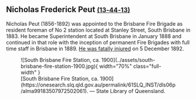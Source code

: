 ## Nicholas Frederick Peut <small>[(13‑44‑13)](https://brisbane.discovereverafter.com/profile/31700789 "Go to Memorial Information" )</small>

Nicholas Peut (1856-1892) was appointed to the Brisbane Fire Brigade as resident foreman of No 2 station located at Stanley Street, South Brisbane in 1883. He became Superintendent at South Brisbane in January 1888 and continued in that role with the inception of permanent Fire Brigades with full time staff in Brisbane in 1889. [He was fatally injured](https://trove.nla.gov.au/newspaper/article/3552275) on 5 December 1892.

<figure markdown>
  ![South Brisbane Fire Station, ca. 1900](../assets/south-brisbane-fire-station-1900.jpg){ width="70%" class="full-width" }
  <figcaption markdown>[South Brisbane Fire Station, ca. 1900](https://onesearch.slq.qld.gov.au/permalink/61SLQ_INST/dls06p/alma99183507972502061). — State Library of Queensland.</figcaption>
</figure>
